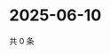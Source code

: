# 2025-06-10

共 0 条

<!-- BEGIN ZHIHUQUESTIONS -->
<!-- 最后更新时间 Tue Jun 10 2025 00:14:33 GMT+0800 (China Standard Time) -->

<!-- END ZHIHUQUESTIONS -->
